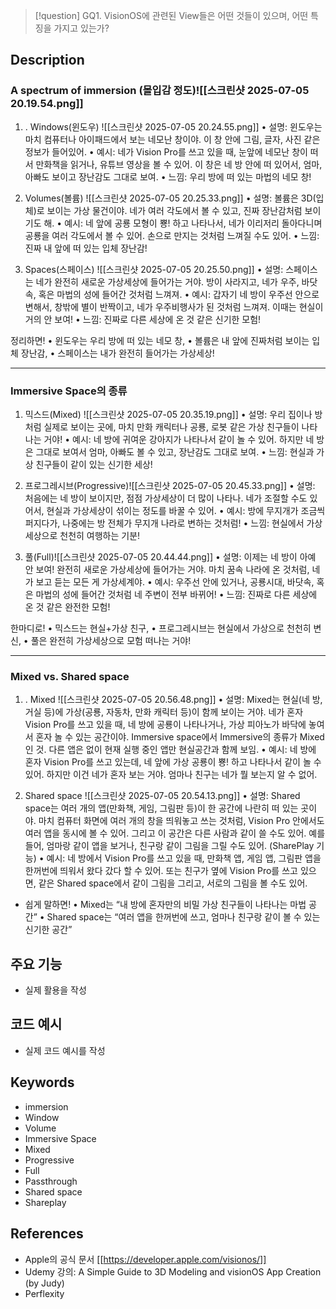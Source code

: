 >[!question]
>GQ1. VisionOS에 관련된 View들은 어떤 것들이 있으며, 어떤 특징을 가지고 있는가?

## Description
### A spectrum of immersion (몰입감 정도)![[스크린샷 2025-07-05 20.19.54.png]]

1. . Windows(윈도우) ![[스크린샷 2025-07-05 20.24.55.png]]
	•	설명:
		윈도우는 마치 컴퓨터나 아이패드에서 보는 네모난 창이야. 이 창 안에 그림, 글자, 사진 같은 정보가 들어있어.
	•	예시:
		네가 Vision Pro를 쓰고 있을 때, 눈앞에 네모난 창이 떠서 만화책을 읽거나, 유튜브 영상을 볼 수 있어. 이 창은 네 방 안에 떠 있어서, 엄마, 아빠도 보이고 장난감도 그대로 보여.
	•	느낌:
		우리 방에 떠 있는 마법의 네모 창!
		
2. Volumes(볼륨) ![[스크린샷 2025-07-05 20.25.33.png]]
	•	설명:
		볼륨은 3D(입체)로 보이는 가상 물건이야. 네가 여러 각도에서 볼 수 있고, 진짜 장난감처럼 보이기도 해.
	•	예시:
		네 앞에 공룡 모형이 뿅! 하고 나타나서, 네가 이리저리 돌아다니며 공룡을 여러 각도에서 볼 수 있어. 손으로 만지는 것처럼 느껴질 수도 있어.
	•	느낌:
		진짜 내 앞에 떠 있는 입체 장난감!
		
3. Spaces(스페이스) ![[스크린샷 2025-07-05 20.25.50.png]]
	•	설명:
		스페이스는 네가 완전히 새로운 가상세상에 들어가는 거야. 방이 사라지고, 네가 우주, 바닷속, 혹은 마법의 성에 들어간 것처럼 느껴져.
	•	예시:
		갑자기 네 방이 우주선 안으로 변해서, 창밖에 별이 반짝이고, 네가 우주비행사가 된 것처럼 느껴져. 이때는 현실이 거의 안 보여!
	•	느낌:
		진짜로 다른 세상에 온 것 같은 신기한 모험!
		
정리하면!
	•	윈도우는 우리 방에 떠 있는 네모 창,
	•	볼륨은 내 앞에 진짜처럼 보이는 입체 장난감,
	•	스페이스는 내가 완전히 들어가는 가상세상!

---
###  Immersive Space의 종류

1. 믹스드(Mixed)  ![[스크린샷 2025-07-05 20.35.19.png]]
	•	설명:
		우리 집이나 방처럼 실제로 보이는 곳에, 마치 만화 캐릭터나 공룡, 로봇 같은 가상 친구들이 나타나는 거야!
	•	예시:
		네 방에 귀여운 강아지가 나타나서 같이 놀 수 있어. 하지만 네 방은 그대로 보여서 엄마, 아빠도 볼 수 있고, 장난감도 그대로 보여.
	•	느낌:
		현실과 가상 친구들이 같이 있는 신기한 세상!
		
2. 프로그레시브(Progressive)![[스크린샷 2025-07-05 20.45.33.png]]
	•	설명:
		처음에는 네 방이 보이지만, 점점 가상세상이 더 많이 나타나. 네가 조절할 수도 있어서, 현실과 가상세상이 섞이는 정도를 바꿀 수 있어.
	•	예시:
		방에 무지개가 조금씩 퍼지다가, 나중에는 방 전체가 무지개 나라로 변하는 것처럼!
	•	느낌:
		현실에서 가상세상으로 천천히 여행하는 기분!
		
3. 풀(Full)![[스크린샷 2025-07-05 20.44.44.png]]
	•	설명:
		이제는 네 방이 아예 안 보여! 완전히 새로운 가상세상에 들어가는 거야. 마치 꿈속 나라에 온 것처럼, 네가 보고 듣는 모든 게 가상세계야.
	•	예시:
		우주선 안에 있거나, 공룡시대, 바닷속, 혹은 마법의 성에 들어간 것처럼 네 주변이 전부 바뀌어!
	•	느낌:
		진짜로 다른 세상에 온 것 같은 완전한 모험!
		
 한마디로!
	•	믹스드는 현실+가상 친구,
	•	프로그레시브는 현실에서 가상으로 천천히 변신,
	•	풀은 완전히 가상세상으로 모험 떠나는 거야!

---
### Mixed vs. Shared space

1. . Mixed ![[스크린샷 2025-07-05 20.56.48.png]]
	•	설명:
		Mixed는 현실(네 방, 거실 등)에 가상(공룡, 자동차, 만화 캐릭터 등)이 함께 보이는 거야.
		네가 혼자 Vision Pro를 쓰고 있을 때, 네 방에 공룡이 나타나거나, 가상 피아노가 바닥에 놓여서 혼자 놀 수 있는 공간이야.
		Immersive space에서 Immersive의 종류가 Mixed인 것.
		다른 앱은 없이 현재 실행 중인 앱만 현실공간과 함께 보임. 
	•	예시:
		네 방에 혼자 Vision Pro를 쓰고 있는데, 네 앞에 가상 공룡이 뿅! 하고 나타나서 같이 놀 수 있어. 
		하지만 이건 네가 혼자 보는 거야. 엄마나 친구는 네가 뭘 보는지 알 수 없어.
	
2. Shared space ![[스크린샷 2025-07-05 20.54.13.png]]
	•	설명:
		Shared space는 여러 개의 앱(만화책, 게임, 그림판 등)이 한 공간에 나란히 떠 있는 곳이야.
		마치 컴퓨터 화면에 여러 개의 창을 띄워놓고 쓰는 것처럼, Vision Pro 안에서도 여러 앱을 동시에 볼 수 있어.
		그리고 이 공간은 다른 사람과 같이 쓸 수도 있어. 예를 들어, 엄마랑 같이 앱을 보거나, 친구랑 같이 그림을 그릴 수도 있어. (SharePlay 기능)
	•	예시:
		네 방에서 Vision Pro를 쓰고 있을 때, 만화책 앱, 게임 앱, 그림판 앱을 한꺼번에 띄워서 왔다 갔다 할 수 있어.
		또는 친구가 옆에 Vision Pro를 쓰고 있으면, 같은 Shared space에서 같이 그림을 그리고, 서로의 그림을 볼 수도 있어.
+ 쉽게 말하면!
	•	Mixed는 “내 방에 혼자만의 비밀 가상 친구들이 나타나는 마법 공간”
	•	Shared space는 “여러 앱을 한꺼번에 쓰고, 엄마나 친구랑 같이 볼 수 있는 신기한 공간”
	
## 주요 기능
+ 실제 활용을 작성

## 코드 예시
+ 실제 코드 예시를 작성

## Keywords
+ immersion
+ Window
+ Volume
+ Immersive Space
+ Mixed
+ Progressive
+ Full
+ Passthrough
+ Shared space
+ Shareplay

## References
- Apple의 공식 문서 [[https://developer.apple.com/visionos/]]
- Udemy 강의: A Simple Guide to 3D Modeling and visionOS App Creation (by Judy)
- Perflexity